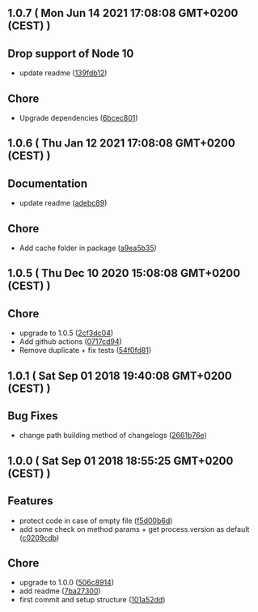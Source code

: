## 1.0.7 ( Mon Jun 14 2021 17:08:08 GMT+0200 (CEST) )

## Drop support of Node 10
- update readme
  ([139fdb12](https://github.com/wallet77/nodejs-versions/commit/139fdb12a0ca904a0c17a666dd76747c04d1c6ad))

## Chore
  - Upgrade dependencies
  ([6bcec801](https://github.com/wallet77/nodejs-versions/commit/6bcec8014455f94dacdcaf3c89dd26e1d08e3405))

## 1.0.6 ( Thu Jan 12 2021 17:08:08 GMT+0200 (CEST) )

## Documentation
- update readme
  ([adebc89](https://github.com/wallet77/nodejs-versions/commit/adebc893e1d6d128bfa7b4f014932de92a53a378))

## Chore
  - Add cache folder in package
  ([a9ea5b35](https://github.com/wallet77/nodejs-versions/commit/a9ea5b35f998c519ec7937c371b141832095a4df))


## 1.0.5 ( Thu Dec 10 2020 15:08:08 GMT+0200 (CEST) )

## Chore
  - upgrade to 1.0.5
  ([2cf3dc04](https://github.com/wallet77/nodejs-versions/commit/2cf3dc04769320f61fe18277c3341b7f61b8fcc2))
  - Add github actions
  ([0717cd94](https://github.com/wallet77/nodejs-versions/commit/0717cd947030f39606a914bd2473912fef70350d))
  - Remove duplicate + fix tests
  ([54f0fd81](https://github.com/wallet77/nodejs-versions/commit/54f0fd81577b9254b47bfd9f752a4f796cb20598))

## 1.0.1 ( Sat Sep 01 2018 19:40:08 GMT+0200 (CEST) )


## Bug Fixes
  - change path building method of changelogs
  ([2661b76e](https://github.com/wallet77/nodejs-versions/commit/2661b76ef57d1fec996926a07ec97050396a4ac8))





 
## 1.0.0 ( Sat Sep 01 2018 18:55:25 GMT+0200 (CEST) )


## Features
  - protect code in case of empty file
  ([f5d00b6d](https://github.com/wallet77/nodejs-versions/commit/f5d00b6d4df363b2b44af1d3b5c8d4f9ef3aefae))
  - add some check on method params + get process.version as default
  ([c0209cdb](https://github.com/wallet77/nodejs-versions/commit/c0209cdbe44a0612f9490c543eab262fe4fc5316))




## Chore
  - upgrade to 1.0.0
  ([506c8914](https://github.com/wallet77/nodejs-versions/commit/506c8914a466e500b56c5e3206fb6c126c3dabbb))
  - add readme
  ([7ba27300](https://github.com/wallet77/nodejs-versions/commit/7ba27300d1a188aa492ae735f42ddeec0c67eff8))
  - first commit and setup structure
  ([101a52dd](https://github.com/wallet77/nodejs-versions/commit/101a52dd6ea0b7e2a47ad6872a31e741afefa18a))





